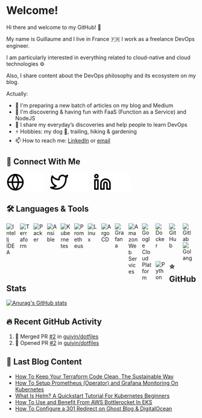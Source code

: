 # Welcome!

Hi there and welcome to my GitHub! 👋

My name is Guillaume and I live in France 🇫🇷 I work as a freelance DevOps engineer.

I am particularly interested in everything related to cloud-native and cloud technologies ⚙️

Also, I share content about the DevOps philosophy and its ecosystem on my blog.

<!--
**guivin/guivin** is a ✨ _special_ ✨ repository because its `README.md` (this file) appears on your GitHub profile.
-->
Actually:

- 🔭 I'm preparing a new batch of articles on my blog and Medium
- 🌱 I'm discovering & having fun with FaaS (Function as a Service) and NodeJS
- 👯 I share my everyday’s discoveries and help people to learn DevOps
- ⚡ Hobbies: my dog 🐶, trailing, hiking & gardening
- 📫 How to reach me: [LinkedIn](https://www.linkedin.com/in/guillaume-vincent-devops) or [email](mailto:contact@getbetterdevops.io) 


## 👋 Connect With Me

[![img_contact](./img/globe-light.svg)](https://getbetterdevops.io#gh-light-mode-only)
[![img_contact](./img/globe-dark.svg)](https://getbetterdevops.io#gh-dark-mode-only)
&nbsp;&nbsp;
[![img_contact](./img/twitter-light.svg)](https://twitter.com/guivin_#gh-light-mode-only)
[![img_contact](./img/twitter-dark.svg)](https://twitter.com/guivin_#gh-dark-mode-only)
&nbsp;&nbsp;
[![img_contact](./img/linkedin-light.svg)](https://www.linkedin.com/in/guillaume-vincent-devops/#gh-light-mode-only)
[![img_contact](./img/linkedin-dark.svg)](https://www.linkedin.com/in/guillaume-vincent-devops/#gh-dark-mode-only)

## 🛠️ Languages & Tools

[<img align="left" alt="Intellj IDEA" width="26px" src="https://cdn.jsdelivr.net/gh/devicons/devicon/icons/intellij/intellij-original.svg" style="padding-right:10px;" />](https://www.jetbrains.com/idea/)
[<img align="left" alt="Terraform" width="26px" src="https://cdn.jsdelivr.net/gh/devicons/devicon/icons/terraform/terraform-original.svg" style="padding-right:10px;" />](https://www.terraform.io/)
[<img align="left" alt="Packer" width="26px" src="https://cdn.jsdelivr.net/gh/devicons/devicon/icons/packer/packer-original-wordmark.svg" style="padding-right:10px;" />](https://www.packer.io/)
[<img align="left" alt="Ansible" width="26px" src="https://cdn.jsdelivr.net/gh/devicons/devicon/icons/ansible/ansible-original.svg" style="padding-right:10px;" />](https://www.ansible.com/)
[<img align="left" alt="Kubernetes" width="26px" src="https://cdn.jsdelivr.net/gh/devicons/devicon/icons/kubernetes/kubernetes-plain.svg" style="padding-right:10px;" />](https://kubernetes.io/)
[<img align="left" alt="Prometheus" width="26px" src="https://cdn.jsdelivr.net/gh/devicons/devicon/icons/prometheus/prometheus-original.svg" style="padding-right:10px;" />](https://prometheus.io/)
<img align="left" alt="Linux" width="26px" src="https://cdn.jsdelivr.net/gh/devicons/devicon/icons/linux/linux-original.svg" style="padding-right:10px;" />
[<img align="left" alt="ArgoCD" width="26px" src="https://cdn.jsdelivr.net/gh/devicons/devicon/icons/argocd/argocd-original-wordmark.svg" style="padding-right:10px;" />](https://argo-cd.readthedocs.io/)
[<img align="left" alt="Grafana" width="26px" src="https://cdn.jsdelivr.net/gh/devicons/devicon/icons/grafana/grafana-original.svg" style="padding-right:10px;" />](https://grafana.com/)
[<img align="left" alt="Amazon Web Services" width="26px" src="https://cdn.jsdelivr.net/gh/devicons/devicon/icons/amazonwebservices/amazonwebservices-original.svg" style="padding-right:10px;" />](https://aws.amazon.com/)
[<img align="left" alt="Google Cloud Platform" width="26px" src="https://cdn.jsdelivr.net/gh/devicons/devicon/icons/googlecloud/googlecloud-original.svg" style="padding-right:10px;" />](https://cloud.google.com/)
[<img align="left" alt="Docker" width="26px" src="https://cdn.jsdelivr.net/gh/devicons/devicon/icons/docker/docker-original.svg" style="padding-right:10px;" />](https://www.docker.com/)
[<img align="left" alt="GitHub" width="26px" src="https://cdn.jsdelivr.net/gh/devicons/devicon/icons/github/github-original.svg" style="padding-right:10px;" />](https://github.com/)
[<img align="left" alt="Gitlab" width="26px" src="https://cdn.jsdelivr.net/gh/devicons/devicon/icons/gitlab/gitlab-original.svg" style="padding-right:10px;" />](https://gitlab.com/)
[<img align="left" alt="Golang" width="26px" src="https://cdn.jsdelivr.net/gh/devicons/devicon/icons/go/go-original.svg" style="padding-right:10px;" />](https://go.dev/)
[<img align="left" alt="Python" width="26px" src="https://cdn.jsdelivr.net/gh/devicons/devicon/icons/python/python-original.svg" style="padding-right:10px;" />](https://www.python.org/)

<br />
<br />


## ⭐ GitHub Stats

[![Anurag's GitHub stats](https://github-readme-stats.vercel.app/api?username=guivin&show_icons=true&hide_border=false&title_color=3B1F94f&icon_color=FFE500&bg_color=09131B&text_color=ffffff&border_color=0c1a25)](https://github.com/anuraghazra/github-readme-stats)

## 🔥 Recent GitHub Activity

<!--START_SECTION:activity-->
1. 🎉 Merged PR [#2](https://github.com/guivin/dotfiles/pull/2) in [guivin/dotfiles](https://github.com/guivin/dotfiles)
2. 💪 Opened PR [#2](https://github.com/guivin/dotfiles/pull/2) in [guivin/dotfiles](https://github.com/guivin/dotfiles)
<!--END_SECTION:activity-->

## 📖 Last Blog Content

<!-- BLOG-POST-LIST:START -->
- [How To Keep Your Terraform Code Clean, The Sustainable Way](https://getbetterdevops.io/terraform-clean-code/)
- [How To Setup Prometheus &lpar;Operator&rpar; and Grafana Monitoring On Kubernetes](https://getbetterdevops.io/setup-prometheus-and-grafana-on-kubernetes/)
- [What Is Helm? A Quickstart Tutorial For Kubernetes Beginners](https://getbetterdevops.io/helm-quickstart-tutorial/)
- [How To Use and Benefit From AWS Bottlerocket In EKS](https://getbetterdevops.io/aws-bottlerocket-in-eks/)
- [How To Configure a 301 Redirect on Ghost Blog &amp; DigitalOcean](https://getbetterdevops.io/configure-301-redirect-on-ghost-blog/)
<!-- BLOG-POST-LIST:END -->
